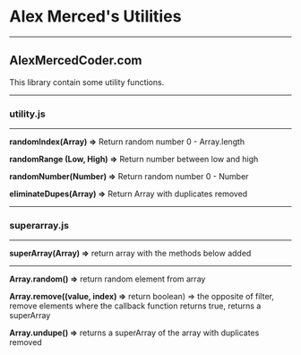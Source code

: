 # Alex Merced's Utilities

---

## AlexMercedCoder.com

This library contain some utility functions.

---

### utility.js

---

**randomIndex(Array) =>** Return random number 0 - Array.length

**randomRange (Low, High) =>** Return number between low and high

**randomNumber(Number) =>** Return random number 0 - Number

**eliminateDupes(Array) =>** Return Array with duplicates removed

---

### superarray.js

---

**superArray(Array) =>** return array with the methods below added

---

**Array.random() =>** return random element from array

**Array.remove((value, index) =>** return boolean) => the opposite of filter, remove elements where the callback function returns true, returns a superArray

**Array.undupe() =>** returns a superArray of the array with duplicates removed
